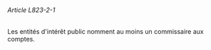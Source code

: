 ###### Article L823-2-1

Les entités d'intérêt public nomment au moins un commissaire aux comptes.

